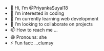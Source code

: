 - 👋 Hi, I’m @PriyankaSuyal18
- 👀 I’m interested in coding
- 🌱 I’m currently learning web development 
- 💞️ I’m looking to collaborate on projects
- 📫 How to reach me ...
- 😄 Pronouns: she
- ⚡ Fun fact: ...clumsy 

<!---
PriyankaSuyal18/PriyankaSuyal18 is a ✨ special ✨ repository because its `README.md` (this file) appears on your GitHub profile.
You can click the Preview link to take a look at your changes.
--->
